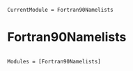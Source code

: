 ```@meta
CurrentModule = Fortran90Namelists
```

# Fortran90Namelists

```@index
```

```@autodocs
Modules = [Fortran90Namelists]
```
